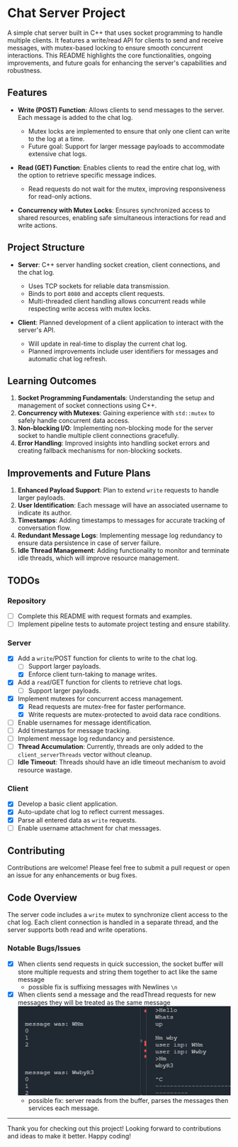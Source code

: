 # Chat Server Project

A simple chat server built in C++ that uses socket programming to handle multiple clients. It features a write/read API for clients to send and receive messages, with mutex-based locking to ensure smooth concurrent interactions. This README highlights the core functionalities, ongoing improvements, and future goals for enhancing the server's capabilities and robustness.

## Features

- **Write (POST) Function**: Allows clients to send messages to the server. Each message is added to the chat log.
  - Mutex locks are implemented to ensure that only one client can write to the log at a time.
  - Future goal: Support for larger message payloads to accommodate extensive chat logs.

- **Read (GET) Function**: Enables clients to read the entire chat log, with the option to retrieve specific message indices.
  - Read requests do not wait for the mutex, improving responsiveness for read-only actions.

- **Concurrency with Mutex Locks**: Ensures synchronized access to shared resources, enabling safe simultaneous interactions for read and write actions.

## Project Structure

- **Server**: C++ server handling socket creation, client connections, and the chat log.
  - Uses TCP sockets for reliable data transmission.
  - Binds to port `8080` and accepts client requests.
  - Multi-threaded client handling allows concurrent reads while respecting write access with mutex locks.

- **Client**: Planned development of a client application to interact with the server's API.
  - Will update in real-time to display the current chat log.
  - Planned improvements include user identifiers for messages and automatic chat log refresh.

## Learning Outcomes

1. **Socket Programming Fundamentals**: Understanding the setup and management of socket connections using C++.
2. **Concurrency with Mutexes**: Gaining experience with `std::mutex` to safely handle concurrent data access.
3. **Non-blocking I/O**: Implementing non-blocking mode for the server socket to handle multiple client connections gracefully.
4. **Error Handling**: Improved insights into handling socket errors and creating fallback mechanisms for non-blocking sockets.

## Improvements and Future Plans

1. **Enhanced Payload Support**: Plan to extend `write` requests to handle larger payloads.
2. **User Identification**: Each message will have an associated username to indicate its author.
3. **Timestamps**: Adding timestamps to messages for accurate tracking of conversation flow.
4. **Redundant Message Logs**: Implementing message log redundancy to ensure data persistence in case of server failure.
5. **Idle Thread Management**: Adding functionality to monitor and terminate idle threads, which will improve resource management.

## TODOs

### Repository

- [ ] Complete this README with request formats and examples.
- [ ] Implement pipeline tests to automate project testing and ensure stability.

### Server

- [x] Add a `write`/POST function for clients to write to the chat log.
  - [ ] Support larger payloads.
  - [x] Enforce client turn-taking to manage writes.
- [x] Add a `read`/GET function for clients to retrieve chat logs.
  - [ ] Support larger payloads.
- [x] Implement mutexes for concurrent access management.
  - [x] Read requests are mutex-free for faster performance.
  - [x] Write requests are mutex-protected to avoid data race conditions.
- [ ] Enable usernames for message identification.
- [ ] Add timestamps for message tracking.
- [ ] Implement message log redundancy and persistence.
- [ ] **Thread Accumulation**: Currently, threads are only added to the `client_serverThreads` vector without cleanup.
- [ ] **Idle Timeout**: Threads should have an idle timeout mechanism to avoid resource wastage.

### Client

- [x] Develop a basic client application.
- [x] Auto-update chat log to reflect current messages.
- [x] Parse all entered data as `write` requests.
- [ ] Enable username attachment for chat messages.

## Contributing

Contributions are welcome! Please feel free to submit a pull request or open an issue for any enhancements or bug fixes.

## Code Overview

The server code includes a `write` mutex to synchronize client access to the chat log. Each client connection is handled in a separate thread, and the server supports both read and write operations.

### Notable Bugs/Issues

- [x] When clients send requests in quick succession, the socket buffer will store multiple requests and string them together to act like the same message
  - possible fix is suffixing messages with Newlines `\n`
- [x] When clients send a message and the readThread requests for new messages they will be treated as the same message ![alt text](readMeBugSection/image.png)
  - possible fix: server reads from the buffer, parses the messages then services each message.

---

Thank you for checking out this project! Looking forward to contributions and ideas to make it better. Happy coding!
